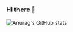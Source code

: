 ### Hi there 👋

![Anurag's GitHub stats](https://github-readme-stats.vercel.app/api?username=Nekzerd&show_icons=true&theme=dark)
